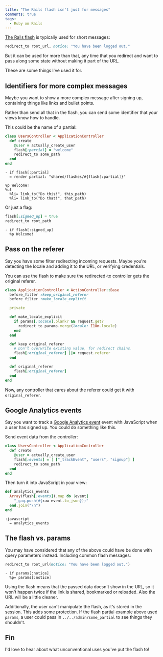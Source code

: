 ```yaml
---
title: "The Rails flash isn't just for messages"
comments: true
tags:
  - Ruby on Rails
---
```


[The Rails flash](http://guides.rubyonrails.org/action_controller_overview.html#the-flash) is typically used for short messages:

``` ruby app/controllers/sessions_controller.rb
redirect_to root_url, notice: "You have been logged out."
```

But it can be used for more than that, any time that you redirect and want to pass along some state without making it part of the URL.

These are some things I've used it for.


## Identifiers for more complex messages

Maybe you want to show a more complex message after signing up, containing things like links and bullet points.

Rather than send all that in the flash, you can send some identifier that your views know how to handle.

This could be the name of a partial:

``` ruby app/controllers/users_controller.rb
class UsersController < ApplicationController
  def create
    @user = actually_create_user
    flash[:partial] = "welcome"
    redirect_to some_path
  end
end
```

``` haml app/views/layouts/application.html.haml
- if flash[:partial]
  = render partial: "shared/flashes/#{flash[:partial]}"
```

``` haml app/views/shared/flashes/_welcome.html.haml
%p Welcome!
%ul
  %li= link_to("Do this!", this_path)
  %li= link_to("Do that!", that_path)
```

Or just a flag:

``` ruby app/controllers/users_controller.rb
flash[:signed_up] = true
redirect_to root_path
```

``` haml app/views/welcomes/show.html.haml
- if flash[:signed_up]
  %p Welcome!
```


## Pass on the referer

Say you have some filter redirecting incoming requests. Maybe you're detecting the locale and adding it to the URL, or verifying credentials.

You can use the flash to make sure the redirected-to controller gets the original referer.

``` ruby app/controllers/application_controller.rb
class ApplicationController < ActionController::Base
  before_filter :keep_original_referer
  before_filter :make_locale_explicit

  private

  def make_locale_explicit
    if params[:locale].blank? && request.get?
      redirect_to params.merge(locale: I18n.locale)
    end
  end

  def keep_original_referer
    # Don't overwrite existing value, for redirect chains.
    flash[:original_referer] ||= request.referer
  end

  def original_referer
    flash[:original_referer]
  end
end
```

Now, any controller that cares about the referer could get it with `original_referer`.


## Google Analytics events

Say you want to track a [Google Analytics event](https://developers.google.com/analytics/devguides/collection/gajs/eventTrackerGuide) event with JavaScript when a user has signed up.
You could do something like this.

Send event data from the controller:

``` ruby app/controllers/users_controller.rb
class UsersController < ApplicationController
  def create
    @user = actually_create_user
    flash[:events] = [ ["_trackEvent", "users", "signup"] ]
    redirect_to some_path
  end
end
```

Then turn it into JavaScript in your view:

``` ruby app/helpers/layout_helper.rb
def analytics_events
  Array(flash[:events]).map do |event|
    "_gaq.push(#{raw event.to_json});"
  end.join("\n")
end
```

``` haml app/views/layouts/application.html.haml
:javascript
  = analytics_events
```


## The flash vs. params

You may have considered that any of the above could have be done with query parameters instead. Including common flash messages:

``` ruby app/controllers/sessions_controller.rb
redirect_to root_url(notice: "You have been logged out.")
```

``` haml app/views/layouts/application.html.haml
- if params[:notice]
  %p= params[:notice]
```

Using the flash means that the passed data doesn't show in the URL, so it won't happen twice if the link is shared, bookmarked or reloaded. Also the URL will be a little cleaner.

Additionally, the user can't manipulate the flash, as it's stored in the session. This adds some protection. If the flash partial example above used `params`, a user could pass in `../../admin/some_partial` to see things they shouldn't.


## Fin

I'd love to hear about what unconventional uses you've put the flash to!
